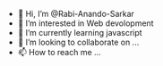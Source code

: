 - 👋 Hi, I’m @Rabi-Anando-Sarkar
- 👀 I’m interested in Web devolopment 
- 🌱 I’m currently learning javascript
- 💞️ I’m looking to collaborate on ...
- 📫 How to reach me ...

<!---
Rabi-Anando-Sarkar/Rabi-Anando-Sarkar is a ✨ special ✨ repository because its `README.md` (this file) appears on your GitHub profile.
You can click the Preview link to take a look at your changes.
--->
